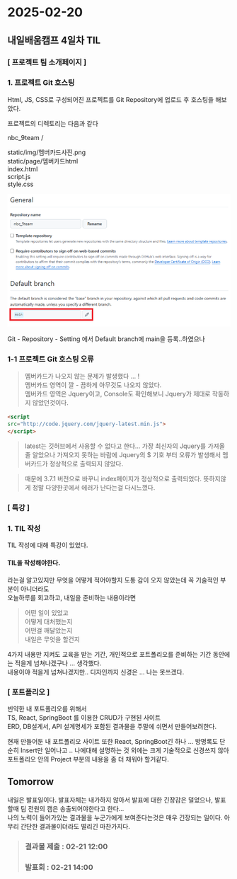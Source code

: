 # 2025-02-20 
## 내일배움캠프 4일차 TIL

### [ 프로젝트 팀 소개페이지 ]

### 1. 프로젝트 Git 호스팅
Html, JS, CSS로 구성되어진 프로젝트를 Git Repository에 업로드 후 호스팅을 해보았다.

프로젝트의 디렉토리는 다음과 같다

nbc_9team /  
  
static/img/멤버카드사진.png  
static/page/멤버카드html  
index.html  
script.js  
style.css  

![alt text](../img/2025022001.png)  
  
Git - Repository - Setting 에서 Default branch에 main을 등록..하였으나

### 1-1 프로젝트 Git 호스팅 오류

> 멤버카드가 나오지 않는 문제가 발생했다 ... !  
> 멤버카드 영역이 깔 - 끔하게 아무것도 나오지 않았다.  
> 멤버카드 영역은 Jquery이고, Console도 확인해보니 Jquery가 제대로 작동하지 않았던것이다.

```html
<script
src="http://code.jquery.com/jquery-latest.min.js">
</script>
```

> latest는 깃허브에서 사용할 수 없다고 한다... 가장 최신자의 Jquery를 가져올 줄 알았으나 가져오지 못하는 바람에 Jquery의 $ 기호 부터 오류가 발생해서 멤버카드가 정상적으로 출력되지 않았다.

> 때문에 3.7.1 버전으로 바꾸니 index페이지가 정상적으로 출력되었다. 
> 뜻하지않게 정말 다양한곳에서 에러가 난다는걸 다시느꼈다.



### [ 특강 ]

### 1. TIL 작성

TIL 작성에 대해 특강이 있었다.  
#### TIL을 작성해야한다.  
라는걸 알고있지만 무엇을 어떻게 적어야할지 도통 감이 오지 않았는데 꼭 기술적인 부분이 아니더라도  
오늘하루를 회고하고, 내일을 준비하는 내용이라면 

> 어떤 일이 있었고  
> 어떻게 대처했는지  
> 어떤걸 깨달았는지  
> 내일은 무엇을 할건지  

4가지 내용만 지켜도 교육을 받는 기간, 개인적으로 포트폴리오를 준비하는 기간 동안에는 적을게 넘쳐나겠구나 ... 생각했다.  
내용이야 적을게 넘쳐나겠지만.. 디자인까지 신경은 ... 나는 못쓰겠다.

### [ 포트폴리오 ]
빈약한 내 포트폴리오를 위해서  
TS, React, SpringBoot 를 이용한 CRUD가 구현된 사이트  
ERD, DB설계서, API 설계명세가 포함된 결과물을 주말에 쉬면서 만들어보려한다.

현재 만들어둔 내 포트폴리오 사이트 또한 React, SpringBoot긴 하나 ... 방명록도 단순히 Insert만 일어나고 .. 나에대해 설명하는 것 외에는 크게 기술적으로 신경쓰지 않아 포트폴리오 안의 Project 부분의 내용을 좀 더 채워야 할거같다.


## Tomorrow

내일은 발표일이다. 발표자체는 내가하지 않아서 발표에 대한 긴장감은 덜었으나, 발표할때 팀 전원의 캠은 송출되어야한다고 한다...  
나의 노력이 들어가있는 결과물을 누군가에게 보여준다는것은 매우 긴장되는 일이다. 아무리 간단한 결과물이더라도 떨리긴 마찬가지다.

> ### 결과물 제출 : 02-21 12:00  
> ### 발표회 : 02-21 14:00